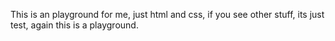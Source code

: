 This is an playground for me, just html and css, if you see other stuff, its just test, again this is a playground.
